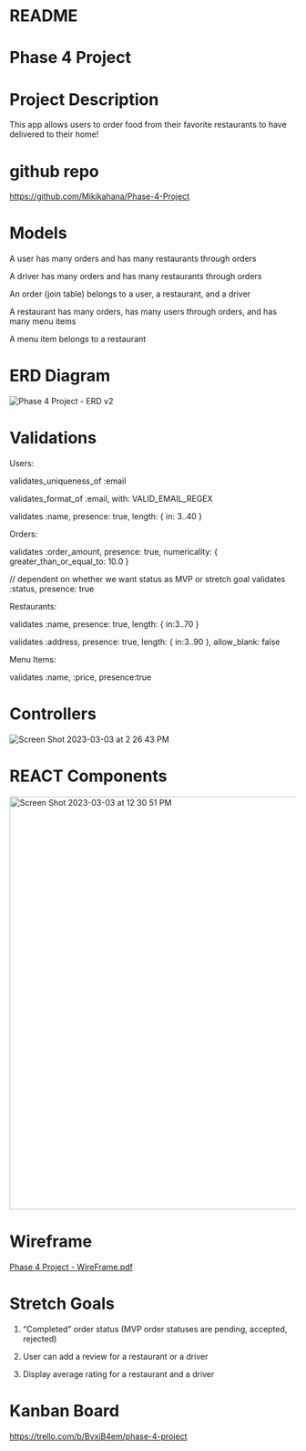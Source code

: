 # README

# Phase 4 Project

# Project Description
This app allows users to order food from their favorite restaurants to have delivered to their home!

# github repo
https://github.com/Mikikahana/Phase-4-Project

# Models
A user has many orders and has many restaurants through orders

A driver has many orders and has many restaurants through orders

An order (join table) belongs to a user, a restaurant, and a driver

A restaurant has many orders, has many users through orders, and has many menu items

A menu item belongs to a restaurant

# ERD Diagram
![Phase 4 Project - ERD v2](https://user-images.githubusercontent.com/118000976/222811914-d12c14ee-78ee-4813-8782-cea173620463.png)


# Validations
Users:

validates_uniqueness_of :email

validates_format_of :email, with: VALID_EMAIL_REGEX

validates :name, presence: true, length: { in: 3..40 }




Orders:

validates :order_amount, presence: true, numericality: { greater_than_or_equal_to: 10.0 }

// dependent on whether we want status as MVP or stretch goal
validates :status, presence: true



Restaurants:

validates :name, presence: true, length: { in:3..70 }

validates :address, presence: true,  length: { in:3..90 }, allow_blank: false



Menu Items:

validates :name, :price, presence:true

# Controllers
![Screen Shot 2023-03-03 at 2 26 43 PM](https://user-images.githubusercontent.com/118000976/222809167-2f574d8a-7157-4958-89b5-baa6d5849904.png)

# REACT Components
<img width="724" alt="Screen Shot 2023-03-03 at 12 30 51 PM" src="https://user-images.githubusercontent.com/118000976/222808932-8cca4bec-10cd-4dba-859a-aa28d4982fdf.png">

# Wireframe
[Phase 4 Project - WireFrame.pdf](https://github.com/Mikikahana/Phase-4-Project/files/10885538/Phase.4.Project.-.WireFrame.pdf)




# Stretch Goals
1. “Completed” order status (MVP order statuses are pending, accepted, rejected)

2. User can add a review for a restaurant or a driver

4. Display average rating for a restaurant and a driver

# Kanban Board
https://trello.com/b/BvxjB4em/phase-4-project



